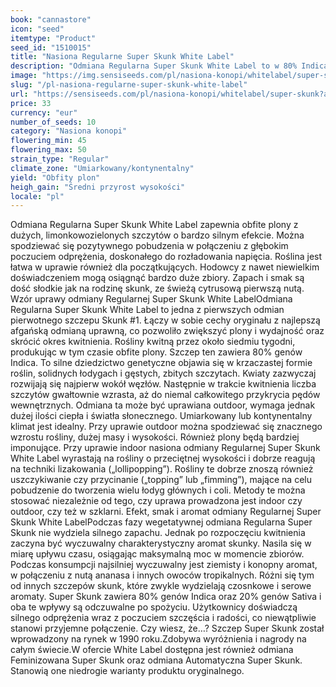```yaml
---
book: "cannastore"
icon: "seed"
itemtype: "Product"
seed_id: "1510015"
title: "Nasiona Regularne Super Skunk White Label"
description: "Odmiana Regularna Super Skunk White Label to w 80% Indica i 20% Sativa. Z jej nasion wyrastają duże, krzaczaste rośliny, które dają obfite plony."
image: "https://img.sensiseeds.com/pl/nasiona-konopi/whitelabel/super-skunk-image.png"
slug: "/pl-nasiona-regularne-super-skunk-white-label"
url: "https://sensiseeds.com/pl/nasiona-konopi/whitelabel/super-skunk?a_aid=cannastore"
price: 33
currency: "eur"
number_of_seeds: 10
category: "Nasiona konopi"
flowering_min: 45
flowering_max: 50
strain_type: "Regular"
climate_zone: "Umiarkowany/kontynentalny"
yield: "Obfity plon"
heigh_gain: "Średni przyrost wysokości"
locale: "pl"
---
```

Odmiana Regularna Super Skunk White Label zapewnia obfite plony z dużych, limonkowozielonych szczytów o bardzo silnym efekcie. Można spodziewać się pozytywnego pobudzenia w połączeniu z głębokim poczuciem odprężenia, doskonałego do rozładowania napięcia. Roślina jest łatwa w uprawie również dla początkujących. Hodowcy z nawet niewielkim doświadczeniem mogą osiągnąć bardzo duże zbiory. Zapach i smak są dość słodkie jak na rodzinę skunk, ze świeżą cytrusową pierwszą nutą. Wzór uprawy odmiany Regularnej Super Skunk White LabelOdmiana Regularna Super Skunk White Label to jedna z pierwszych odmian pierwotnego szczepu Skunk #1. Łączy w sobie cechy oryginału z najlepszą afgańską odmianą uprawną, co pozwoliło zwiększyć plony i wydajność oraz skrócić okres kwitnienia. Rośliny kwitną przez około siedmiu tygodni, produkując w tym czasie obfite plony. Szczep ten zawiera 80% genów Indica. To silne dziedzictwo genetyczne objawia się w krzaczastej formie roślin, solidnych łodygach i gęstych, zbitych szczytach. Kwiaty zazwyczaj rozwijają się najpierw wokół węzłów. Następnie w trakcie kwitnienia liczba szczytów gwałtownie wzrasta, aż do niemal całkowitego przykrycia pędów wewnętrznych. Odmiana ta może być uprawiana outdoor, wymaga jednak dużej ilości ciepła i światła słonecznego. Umiarkowany lub kontynentalny klimat jest idealny. Przy uprawie outdoor można spodziewać się znacznego wzrostu rośliny, dużej masy i wysokości. Również plony będą bardziej imponujące. Przy uprawie indoor nasiona odmiany Regularnej Super Skunk White Label wyrastają na rośliny o przeciętnej wysokości i dobrze reagują na techniki lizakowania („lollipopping”). Rośliny te dobrze znoszą również uszczykiwanie czy przycinanie („topping” lub „fimming”), mające na celu pobudzenie do tworzenia wielu łodyg głównych i coli. Metody te można stosować niezależnie od tego, czy uprawa prowadzona jest indoor czy outdoor, czy też w szklarni. Efekt, smak i aromat odmiany Regularnej Super Skunk White LabelPodczas fazy wegetatywnej odmiana Regularna Super Skunk nie wydziela silnego zapachu. Jednak po rozpoczęciu kwitnienia zaczyna być wyczuwalny charakterystyczny aromat skunky. Nasila się w miarę upływu czasu, osiągając maksymalną moc w momencie zbiorów. Podczas konsumpcji najsilniej wyczuwalny jest ziemisty i konopny aromat, w połączeniu z nutą ananasa i innych owoców tropikalnych. Różni się tym od innych szczepów skunk, które zwykle wydzielają czosnkowe i serowe aromaty. Super Skunk zawiera 80% genów Indica oraz 20% genów Sativa i oba te wpływy są odczuwalne po spożyciu. Użytkownicy doświadczą silnego odprężenia wraz z poczuciem szczęścia i radości, co niewątpliwie stanowi przyjemne połączenie. Czy wiesz, że…? Szczep Super Skunk został wprowadzony na rynek w 1990 roku.Zdobywa wyróżnienia i nagrody na całym świecie.W ofercie White Label dostępna jest również odmiana Feminizowana Super Skunk oraz odmiana Automatyczna Super Skunk. Stanowią one niedrogie warianty produktu oryginalnego.
